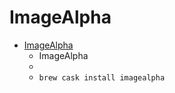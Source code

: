 # ImageAlpha
- [ImageAlpha](https://pngmini.com/)
  -  ImageAlpha
  - 
  - `brew cask install imagealpha`
